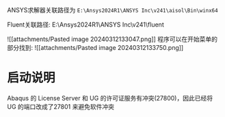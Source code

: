 ANSYS求解器关联路径为
`E:\Ansys2024R1\ANSYS Inc\v241\aisol\Bin\winx64`

Fluent关联路径:
E:\Ansys2024R1\ANSYS Inc\v241\fluent

![[attachments/Pasted image 20240312133047.png]]
程序可以在开始菜单的部分找到: 
![[attachments/Pasted image 20240312133750.png]]

# 启动说明
 
 Abaqus 的 License Server 和 UG 的许可证服务有冲突(27800)，因此已经将 UG 的端口改成了27801
来避免软件冲突


